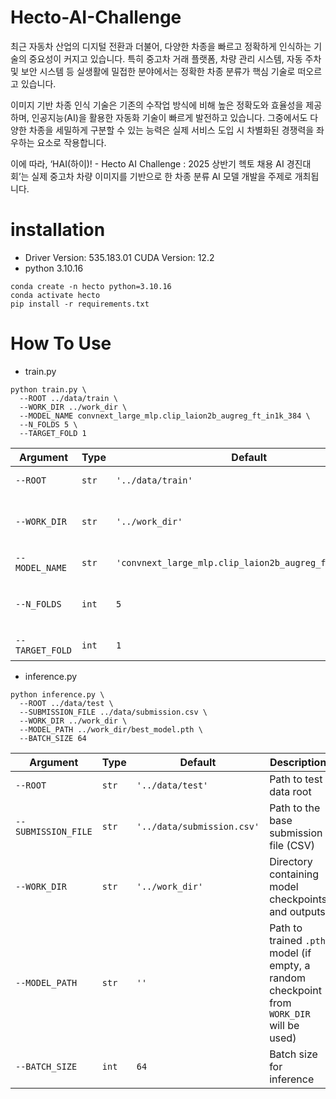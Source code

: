 # Hecto-AI-Challenge
최근 자동차 산업의 디지털 전환과 더불어, 다양한 차종을 빠르고 정확하게 인식하는 기술의 중요성이 커지고 있습니다. 특히 중고차 거래 플랫폼, 차량 관리 시스템, 자동 주차 및 보안 시스템 등 실생활에 밀접한 분야에서는 정확한 차종 분류가 핵심 기술로 떠오르고 있습니다.

이미지 기반 차종 인식 기술은 기존의 수작업 방식에 비해 높은 정확도와 효율성을 제공하며, 인공지능(AI)을 활용한 자동화 기술이 빠르게 발전하고 있습니다. 그중에서도 다양한 차종을 세밀하게 구분할 수 있는 능력은 실제 서비스 도입 시 차별화된 경쟁력을 좌우하는 요소로 작용합니다.

이에 따라, ‘HAI(하이)! - Hecto AI Challenge : 2025 상반기 헥토 채용 AI 경진대회’는 실제 중고차 차량 이미지를 기반으로 한 차종 분류 AI 모델 개발을 주제로 개최됩니다.

# installation
- Driver Version: 535.183.01   CUDA Version: 12.2
- python 3.10.16
```
conda create -n hecto python=3.10.16
conda activate hecto
pip install -r requirements.txt
```

# How To Use
- train.py
```
python train.py \
  --ROOT ../data/train \
  --WORK_DIR ../work_dir \
  --MODEL_NAME convnext_large_mlp.clip_laion2b_augreg_ft_in1k_384 \
  --N_FOLDS 5 \
  --TARGET_FOLD 1
```
| Argument        | Type  | Default                                                | Description                               |
| --------------- | ----- | ------------------------------------------------------ | ----------------------------------------- |
| `--ROOT`        | `str` | `'../data/train'`                                      | Path to train data root                   |
| `--WORK_DIR`    | `str` | `'../work_dir'`                                        | Directory to save outputs and checkpoints |
| `--MODEL_NAME`  | `str` | `'convnext_large_mlp.clip_laion2b_augreg_ft_in1k_384'` | timm Model name                           |
| `--N_FOLDS`     | `int` | `5`                                                    | Number of cross-validation folds          |
| `--TARGET_FOLD` | `int` | `1`                                                    | Target fold to train or                   |


- inference.py
```
python inference.py \
  --ROOT ../data/test \
  --SUBMISSION_FILE ../data/submission.csv \
  --WORK_DIR ../work_dir \
  --MODEL_PATH ../work_dir/best_model.pth \
  --BATCH_SIZE 64
```
| Argument            | Type  | Default                    | Description                                                                          |
| ------------------- | ----- | -------------------------- | ------------------------------------------------------------------------------------ |
| `--ROOT`            | `str` | `'../data/test'`           | Path to test data root                                                               |
| `--SUBMISSION_FILE` | `str` | `'../data/submission.csv'` | Path to the base submission file (CSV)                                               |
| `--WORK_DIR`        | `str` | `'../work_dir'`            | Directory containing model checkpoints and outputs                                   |
| `--MODEL_PATH`      | `str` | `''`                       | Path to trained `.pth` model (if empty, a random checkpoint from `WORK_DIR` will be used) |
| `--BATCH_SIZE`      | `int` | `64`                       | Batch size for inference                                                             |
